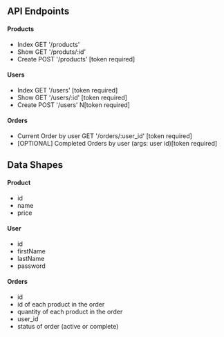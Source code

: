 

## API Endpoints
#### Products
- Index GET '/products'
- Show GET '/produts/:id'
- Create POST '/products' [token required]

#### Users
- Index GET '/users' [token required]
- Show GET '/users/:id' [token required]
- Create POST '/users' N[token required]

#### Orders
- Current Order by user GET '/orders/:user_id' [token required]
- [OPTIONAL] Completed Orders by user (args: user id)[token required]

## Data Shapes
#### Product
-  id
- name
- price

#### User
- id
- firstName
- lastName
- password

#### Orders
- id
- id of each product in the order
- quantity of each product in the order
- user_id
- status of order (active or complete)
